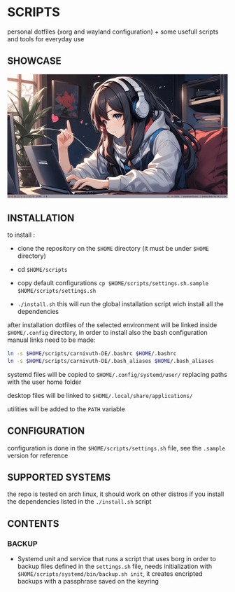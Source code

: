 # SCRIPTS 
personal dotfiles (xorg and wayland configuration) + some usefull scripts and tools for everyday use

## SHOWCASE
![](./notes/assets/demo.gif)

## INSTALLATION

to install :

- clone the repository on the `$HOME` directory (it must be under `$HOME` directory)

- cd `$HOME/scripts`

- copy default configurations `cp $HOME/scripts/settings.sh.sample $HOME/scripts/settings.sh`

- `./install.sh` this will run the global installation script wich install all the dependencies

after installation dotfiles of the selected environment will be linked inside `$HOME/.config` directory, in order to install also the bash configuration manual links need to be made:

```bash
ln -s $HOME/scripts/carnivuth-DE/.bashrc $HOME/.bashrc
ln -s $HOME/scripts/carnivuth-DE/.bash_aliases $HOME/.bash_aliases
```

systemd files will be copied to `$HOME/.config/systemd/user/` replacing paths with the user home folder

desktop files will be linked to `$HOME/.local/share/applications/`

utilities will be added to the `PATH` variable

## CONFIGURATION

configuration is done in the `$HOME/scripts/settings.sh` file, see the `.sample` version for reference

## SUPPORTED SYSTEMS

the repo is tested on arch linux, it should work on other distros if you install the dependencies listed in the `./install.sh` script

## CONTENTS

### BACKUP

- Systemd unit and service that runs a script that uses borg in order to backup files defined in the `settings.sh` file, needs initialization with `$HOME/scripts/systemd/bin/backup.sh init`, it creates encripted backups with a passphrase saved on the keyring
